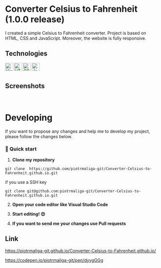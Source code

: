 # Converter Celsius to Fahrenheit (1.0.0 release)
I created a simple Celsius to Fahrenheit converter. Project is based on HTML, CSS and JavaScript. Moreover, the website is fully responsive. 

## Technologies
<img align="left" alt="Visual Studio Code" width="26px" src="https://img.icons8.com/color/48/000000/visual-studio-code-2019.png" />

<img align="left" alt="HTML" width="26px" src="https://img.icons8.com/color/48/000000/html-5--v1.png" />

<img align="left" alt="CSS" width="26px" src="https://img.icons8.com/color/48/000000/css3.png" />

<img align="left" alt="JavaScript" width="26px" src="https://img.icons8.com/color/48/000000/javascript--v1.png"/>

<br/>
<br/>

## Screenshots
<img src="https://raw.githubusercontent.com/piotrmaliga-git/Converter-Celsius-to-Fahrenheit.github.io/master/screenshots/screen1.png" alt="">

<img src="https://raw.githubusercontent.com/piotrmaliga-git/Converter-Celsius-to-Fahrenheit.github.io/master/screenshots/screen2.png" alt="">

<img src="https://raw.githubusercontent.com/piotrmaliga-git/Converter-Celsius-to-Fahrenheit.github.io/master/screenshots/screen3.png" alt="">

<img src="https://raw.githubusercontent.com/piotrmaliga-git/Converter-Celsius-to-Fahrenheit.github.io/master/screenshots/screen4.png" alt="">

# Developing
If you want to propose any changes and help me to develop my project, please follow the changes below.

### 🚀 Quick start

1.  **Clone my repository**

```
git clone  https://github.com/piotrmaliga-git/Converter-Celsius-to-Fahrenheit.github.io.git
```
if you use a SSH key

```
git clone git@github.com:piotrmaliga-git/Converter-Celsius-to-Fahrenheit.github.io.git
```

2. **Open your code editor like Visual Studio Code**

3. **Start editing! 😊**

4. **If you want to send me your changes use Pull requests**

## Link
https://piotrmaliga-git.github.io/Converter-Celsius-to-Fahrenheit.github.io/

https://codepen.io/piotrmaliga-git/pen/dyvgGGg